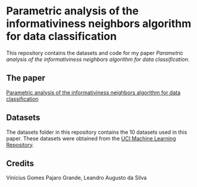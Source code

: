 
# Parametric analysis of the informativiness neighbors algorithm for data classification

This repository contains the datasets and code for my paper _Parametric analysis of the informativiness neighbors algorithm for data classification_.

## The paper

[Parametric analysis of the informativiness neighbors algorithm for data classification](http://clei2019.utp.ac.pa/storage/app/uploads/public/5d8/ce1/f80/5d8ce1f80bb5c884070940.pdf)
## Datasets

The datasets folder in this repository contains the 10 datasets used in this paper. These datasets were obtained from the [UCI Machine Learning Repository](https://archive.ics.uci.edu/ml/index.php). 
## Credits

Vinícius Gomes Pajaro Grande, Leandro Augusto da Silva

